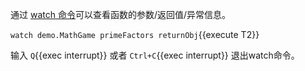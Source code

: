 通过 [watch 命令](https://arthas.aliyun.com/doc/watch.html)可以查看函数的参数/返回值/异常信息。

`watch demo.MathGame primeFactors returnObj`{{execute T2}}

输入 `Q`{{exec interrupt}} 或者 `Ctrl+C`{{exec interrupt}} 退出watch命令。
